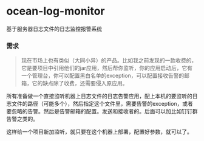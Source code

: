 # ocean-log-monitor
基于服务器日志文件的日志监控报警系统

### 需求
> 现在市场上也有类似（大同小异）的产品。比如我之前发现的一款收费的，它是要项目中引用他们的jar应用，然后帮你监听，你的应用启动后，它有一个管理台，你可以配置黑白名单的exception，可以配置接收告警的邮箱，它的缺点除了收费，还需要侵入原应用。

所有准备做一个直接监听机器上日志文件的日志告警应用，配上本机的要监听的日志文件的路径（可能多个），然后指定这个文件里，需要告警的exception，或者要忽略的告警。然后是告警邮箱的配置。发送和接收者的。后面可以加比如钉钉群告警之类的。

这样给一个项目新加监听，就只要在这个机器上部署，配置好参数，就可以了。

